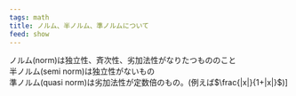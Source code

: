 ```yaml
---
tags: math
title: ノルム、半ノルム、準ノルムについて
feed: show
---
```

ノルム(norm)は独立性、斉次性、劣加法性がなりたつもののこと  
半ノルム(semi norm)は独立性がないもの  
準ノルム(quasi norm)は劣加法性が定数倍のもの。(例えば$\frac{|x|}{1+|x|}$)]